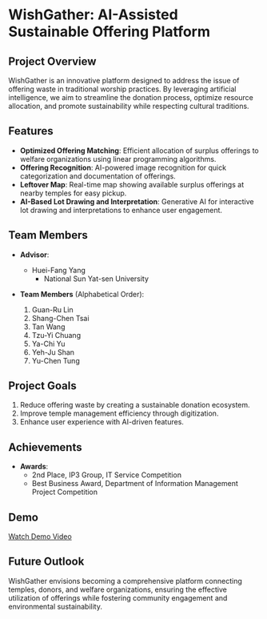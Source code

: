 # WishGather: AI-Assisted Sustainable Offering Platform

## Project Overview
WishGather is an innovative platform designed to address the issue of offering waste in traditional worship practices. By leveraging artificial intelligence, we aim to streamline the donation process, optimize resource allocation, and promote sustainability while respecting cultural traditions.

## Features
- **Optimized Offering Matching**: Efficient allocation of surplus offerings to welfare organizations using linear programming algorithms.
- **Offering Recognition**: AI-powered image recognition for quick categorization and documentation of offerings.
- **Leftover Map**: Real-time map showing available surplus offerings at nearby temples for easy pickup.
- **AI-Based Lot Drawing and Interpretation**: Generative AI for interactive lot drawing and interpretations to enhance user engagement.

## Team Members
- **Advisor**:  
  - Huei-Fang Yang  
    - National Sun Yat-sen University  

- **Team Members** (Alphabetical Order):  
  1. Guan-Ru Lin  
  2. Shang-Chen Tsai  
  3. Tan Wang  
  4. Tzu-Yi Chuang  
  5. Ya-Chi Yu  
  6. Yeh-Ju Shan  
  7. Yu-Chen Tung  

## Project Goals
1. Reduce offering waste by creating a sustainable donation ecosystem.
2. Improve temple management efficiency through digitization.
3. Enhance user experience with AI-driven features.

## Achievements
- **Awards**:
  - 2nd Place, IP3 Group, IT Service Competition
  - Best Business Award, Department of Information Management Project Competition

## Demo
[Watch Demo Video](https://youtu.be/hGHAEZD5eGc)

## Future Outlook
WishGather envisions becoming a comprehensive platform connecting temples, donors, and welfare organizations, ensuring the effective utilization of offerings while fostering community engagement and environmental sustainability.
